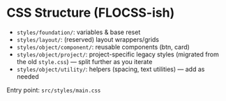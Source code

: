 # CSS Structure (FLOCSS-ish)

- `styles/foundation/`: variables & base reset
- `styles/layout/`: (reserved) layout wrappers/grids
- `styles/object/component/`: reusable components (btn, card)
- `styles/object/project/`: project-specific legacy styles (migrated from the old `style.css`) — split further as you iterate
- `styles/object/utility/`: helpers (spacing, text utilities) — add as needed

Entry point: `src/styles/main.css`
